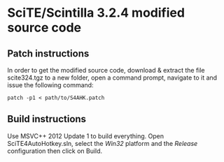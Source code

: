SciTE/Scintilla 3.2.4 modified source code
==========================================

Patch instructions
------------------

In order to get the modified source code, download & extract the file scite324.tgz to a new folder, open a command prompt, navigate to it and issue the following command:

    patch -p1 < path/to/S4AHK.patch

Build instructions
------------------

Use MSVC++ 2012 Update 1 to build everything. Open SciTE4AutoHotkey.sln, select the *Win32* platform and the *Release* configuration then click on Build.
